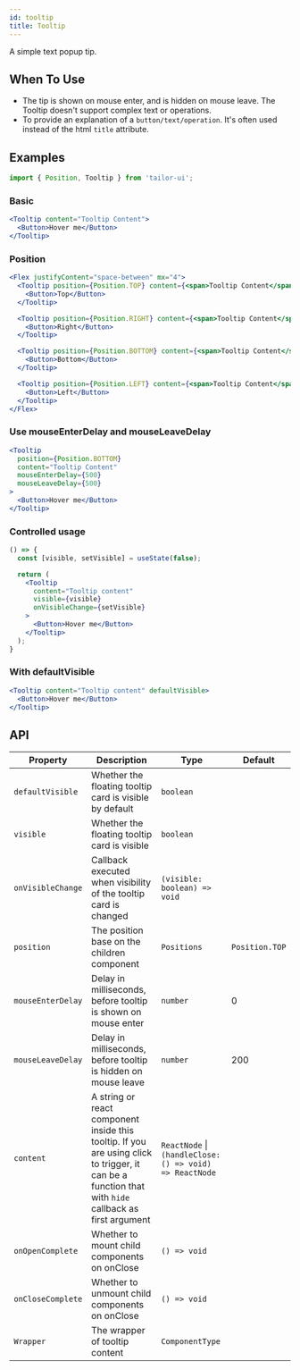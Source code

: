 ```yaml
---
id: tooltip
title: Tooltip
---
```


A simple text popup tip.

## When To Use

- The tip is shown on mouse enter, and is hidden on mouse leave. The Tooltip doesn't support complex text or operations.
- To provide an explanation of a `button/text/operation`. It's often used instead of the html `title` attribute.

## Examples

```js
import { Position, Tooltip } from 'tailor-ui';
```

### Basic

```jsx live
<Tooltip content="Tooltip Content">
  <Button>Hover me</Button>
</Tooltip>
```

### Position

```jsx live
<Flex justifyContent="space-between" mx="4">
  <Tooltip position={Position.TOP} content={<span>Tooltip Content</span>}>
    <Button>Top</Button>
  </Tooltip>

  <Tooltip position={Position.RIGHT} content={<span>Tooltip Content</span>}>
    <Button>Right</Button>
  </Tooltip>

  <Tooltip position={Position.BOTTOM} content={<span>Tooltip Content</span>}>
    <Button>Bottom</Button>
  </Tooltip>

  <Tooltip position={Position.LEFT} content={<span>Tooltip Content</span>}>
    <Button>Left</Button>
  </Tooltip>
</Flex>
```

### Use mouseEnterDelay and mouseLeaveDelay

```jsx live
<Tooltip
  position={Position.BOTTOM}
  content="Tooltip Content"
  mouseEnterDelay={500}
  mouseLeaveDelay={500}
>
  <Button>Hover me</Button>
</Tooltip>
```

### Controlled usage

```jsx live
() => {
  const [visible, setVisible] = useState(false);

  return (
    <Tooltip
      content="Tooltip content"
      visible={visible}
      onVisibleChange={setVisible}
    >
      <Button>Hover me</Button>
    </Tooltip>
  );
}
```

### With defaultVisible

```jsx live
<Tooltip content="Tooltip content" defaultVisible>
  <Button>Hover me</Button>
</Tooltip>
```

## API


| Property          | Description                                                                                                                                          | Type                                                    | Default        |
|-------------------|------------------------------------------------------------------------------------------------------------------------------------------------------|---------------------------------------------------------|----------------|
| `defaultVisible`  | Whether the floating tooltip card is visible by default                                                                                              | `boolean`                                               |                |
| `visible`         | Whether the floating tooltip card is visible                                                                                                         | `boolean`                                               |                |
| `onVisibleChange` | Callback executed when visibility of the tooltip card is changed                                                                                     | `(visible: boolean) => void`                            |                |
| `position`        | The position base on the children component                                                                                                          | `Positions`                                             | `Position.TOP` |
| `mouseEnterDelay` | Delay in milliseconds, before tooltip is shown on mouse enter                                                                                        | `number`                                                | 0              |
| `mouseLeaveDelay` | Delay in milliseconds, before tooltip is hidden on mouse leave                                                                                       | `number`                                                | 200            |
| `content`         | A string or react component inside this tooltip. If you are using click to trigger, it can be a function that with `hide` callback as first argument | `ReactNode` \| `(handleClose: () => void) => ReactNode` |                |
| `onOpenComplete`  | Whether to mount child components on onClose                                                                                                         | `() => void`                                            |                |
| `onCloseComplete` | Whether to unmount child components on onClose                                                                                                       | `() => void`                                            |                |
| `Wrapper`         | The wrapper of tooltip content                                                                                                                       | `ComponentType`                                         |                |
